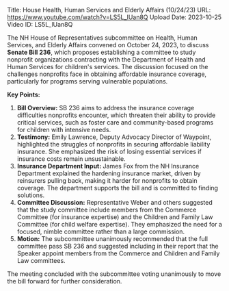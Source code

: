 Title: House Health, Human Services and Elderly Affairs (10/24/23)
URL: https://www.youtube.com/watch?v=LS5L_lUan8Q
Upload Date: 2023-10-25
Video ID: LS5L_lUan8Q

The NH House of Representatives subcommittee on Health, Human Services, and Elderly Affairs convened on October 24, 2023, to discuss **Senate Bill 236**, which proposes establishing a committee to study nonprofit organizations contracting with the Department of Health and Human Services for children's services. The discussion focused on the challenges nonprofits face in obtaining affordable insurance coverage, particularly for programs serving vulnerable populations.

**Key Points:**
1. **Bill Overview:** SB 236 aims to address the insurance coverage difficulties nonprofits encounter, which threaten their ability to provide critical services, such as foster care and community-based programs for children with intensive needs.
2. **Testimony:** Emily Lawrence, Deputy Advocacy Director of Waypoint, highlighted the struggles of nonprofits in securing affordable liability insurance. She emphasized the risk of losing essential services if insurance costs remain unsustainable.
3. **Insurance Department Input:** James Fox from the NH Insurance Department explained the hardening insurance market, driven by reinsurers pulling back, making it harder for nonprofits to obtain coverage. The department supports the bill and is committed to finding solutions.
4. **Committee Discussion:** Representative Weber and others suggested that the study committee include members from the Commerce Committee (for insurance expertise) and the Children and Family Law Committee (for child welfare expertise). They emphasized the need for a focused, nimble committee rather than a large commission.
5. **Motion:** The subcommittee unanimously recommended that the full committee pass SB 236 and suggested including in their report that the Speaker appoint members from the Commerce and Children and Family Law committees.

The meeting concluded with the subcommittee voting unanimously to move the bill forward for further consideration.